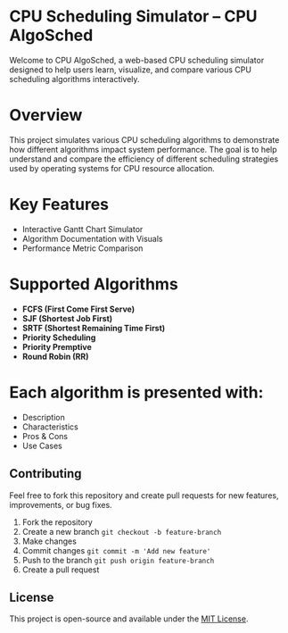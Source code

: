 # CPU Scheduling Simulator – CPU AlgoSched
Welcome to CPU AlgoSched, a web-based CPU scheduling simulator designed to help users learn, visualize, and compare various CPU scheduling algorithms interactively.

# Overview
This project simulates various CPU scheduling algorithms to demonstrate how different algorithms impact system performance. The goal is to help understand and compare the efficiency of different scheduling strategies used by operating systems for CPU resource allocation.

# Key Features
- Interactive Gantt Chart Simulator
- Algorithm Documentation with Visuals
- Performance Metric Comparison

# Supported Algorithms
- **FCFS (First Come First Serve)**
- **SJF (Shortest Job First)**
- **SRTF (Shortest Remaining Time First)**
- **Priority Scheduling**
- **Priority Premptive**
- **Round Robin (RR)**

# Each algorithm is presented with:
- Description
- Characteristics
- Pros & Cons
- Use Cases



## Contributing
Feel free to fork this repository and create pull requests for new features, improvements, or bug fixes.

1. Fork the repository
2. Create a new branch  ```git checkout -b feature-branch```
3. Make changes
4. Commit changes ```git commit -m 'Add new feature'```
5. Push to the branch ```git push origin feature-branch```
6. Create a pull request


## License
This project is open-source and available under the [MIT License](https://opensource.org/licenses/MIT).

